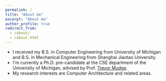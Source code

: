 ```yaml
---
permalink: /
title: "About me"
excerpt: "About me"
author_profile: true
redirect_from: 
  - /about/
  - /about.html
---
```


- I received my B.S. in Computer Engineering from University of Michigan and B.S. in Mechanical Engineering from Shanghai Jiaotao University.
- I'm currently a Ph.D. pre-candidate at the CSE department of the Univerisity of Michigan, advised by Prof. [Trevor Mudge](https://tnm.engin.umich.edu/).
- My research interests are Computer Architecture and related areas.

